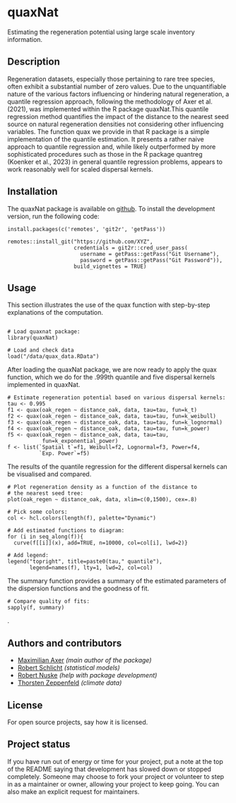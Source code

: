 # quaxNat

Estimating the regeneration potential using large scale inventory information.

## Description
Regeneration datasets, especially those pertaining to rare tree species, often exhibit a substantial number of zero values. Due to the unquantifiable nature of the various factors influencing or hindering natural regeneration, a quantile regression approach, following the methodology of Axer et al. (2021), was implemented within the R package quaxNat.This quantile regression method quantifies the impact of the distance to the nearest seed source on natural regeneration densities not considering other influencing variables.
The function quax we provide in that R package is a simple implementation of the quantile estimation. It presents a rather naive approach to quantile regression and, while likely outperformed by more sophisticated procedures such as those in the R package quantreg (Koenker et al., 2023) in general quantile regression problems, appears to work reasonably well for scaled dispersal kernels. 

## Installation
The quaxNat package is available on 
[github](https://github.com/). To install the development version, run the following code:
``` {r installDev, eval = FALSE}
install.packages(c('remotes', 'git2r', 'getPass'))

remotes::install_git("https://github.com/XYZ",
                     credentials = git2r::cred_user_pass(
					   username = getPass::getPass("Git Username"), 
                       password = getPass::getPass("Git Password")), 
                     build_vignettes = TRUE)
```

## Usage
This section illustrates the use of the quax function with step-by-step explanations of the computation.
``` {r installDev, eval = FALSE}

# Load quaxnat package:
library(quaxNat)

# Load and check data
load("/data/quax_data.RData")

```
After loading the quaxNat package, we are now ready to apply the quax function, which we do for the .999th quantile and five dispersal kernels implemented in quaxNat.

```
# Estimate regeneration potential based on various dispersal kernels:
tau <- 0.995
f1 <- quax(oak_regen ~ distance_oak, data, tau=tau, fun=k_t)
f2 <- quax(oak_regen ~ distance_oak, data, tau=tau, fun=k_weibull)
f3 <- quax(oak_regen ~ distance_oak, data, tau=tau, fun=k_lognormal)
f4 <- quax(oak_regen ~ distance_oak, data, tau=tau, fun=k_power)
f5 <- quax(oak_regen ~ distance_oak, data, tau=tau,
           fun=k_exponential_power)
f <- list(`Spatial t`=f1, Weibull=f2, Lognormal=f3, Power=f4,
          `Exp. Power`=f5)

```
The results of the quantile regression for the different dispersal kernels can be visualised and compared.

```
# Plot regeneration density as a function of the distance to
# the nearest seed tree:
plot(oak_regen ~ distance_oak, data, xlim=c(0,1500), cex=.8)

# Pick some colors:
col <- hcl.colors(length(f), palette="Dynamic")

# Add estimated functions to diagram:
for (i in seq_along(f)){
  curve(f[[i]](x), add=TRUE, n=10000, col=col[i], lwd=2)}

# Add legend:
legend("topright", title=paste0(tau," quantile"),
       legend=names(f), lty=1, lwd=2, col=col)

```
The summary function provides a summary of the estimated parameters of the dispersion functions and the goodness of fit.

```
# Compare quality of fits:
sapply(f, summary)

```


.

## Authors and contributors
* [Maximilian Axer](mailto:maximilian.axer@nw.fva.de) _(main author of the package)_
* [Robert Schlicht](mailto:robert.schlicht@tu-dresden.de) _(statistical models)_
* [Robert Nuske](mailto:robert.nuske@nw.fva.de) _(help with package development)_
* [Thorsten Zeppenfeld](mailto:thorsten.zeppenfeld@nw-fva.de) _(climate data)_

## License
For open source projects, say how it is licensed.

## Project status
If you have run out of energy or time for your project, put a note at the top of the README saying that development has slowed down or stopped completely. Someone may choose to fork your project or volunteer to step in as a maintainer or owner, allowing your project to keep going. You can also make an explicit request for maintainers.

